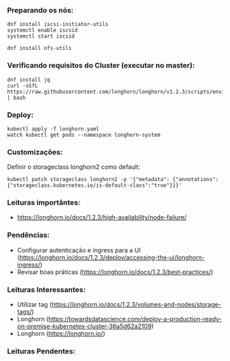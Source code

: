 ### Preparando os nós:

```
dnf install iscsi-initiator-utils
systemctl enable iscsid
systemctl start iscsid
```

```
dnf install nfs-utils
```

### Verificando requisitos do Cluster (executar no master):

```
dnf install jq
curl -sSfL https://raw.githubusercontent.com/longhorn/longhorn/v1.2.3/scripts/environment_check.sh | bash
```

### Deploy:
```
kubectl apply -f longhorn.yaml
watch kubectl get pods --namespace longhorn-system
```

### Customizações:
Definir o storageclass longhorn2 como default:
```
kubectl patch storageclass longhorn2 -p '{"metadata": {"annotations":{"storageclass.kubernetes.io/is-default-class":"true"}}}'
```

### Leituras importântes:
  * https://longhorn.io/docs/1.2.3/high-availability/node-failure/

### Pendências: 
  * Configurar autenticação e ingress para a UI (https://longhorn.io/docs/1.2.3/deploy/accessing-the-ui/longhorn-ingress/)
  * Revisar boas práticas (https://longhorn.io/docs/1.2.3/best-practices/)

### Leituras Interessantes:
  * Utilizar tag (https://longhorn.io/docs/1.2.3/volumes-and-nodes/storage-tags/)
  * Longhorn (https://towardsdatascience.com/deploy-a-production-ready-on-premise-kubernetes-cluster-36a5d62a2109)
  * Longhorn (https://longhorn.io/)

### Leituras Pendentes:
